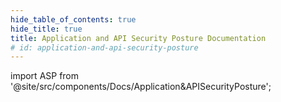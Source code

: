 ```yaml
---
hide_table_of_contents: true
hide_title: true
title: Application and API Security Posture Documentation
# id: application-and-api-security-posture
---
```


<!-- # Application & API Security Posture -->

<!-- Custom component -->

import ASP from '@site/src/components/Docs/Application&APISecurityPosture';

<ASP />
